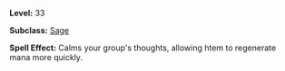 <!-- TITLE: Boon Of The Clear Mind -->

**Level:** 33

**Subclass:** [Sage](sage)

**Spell Effect:** Calms your group's thoughts, allowing htem to regenerate mana more quickly.
